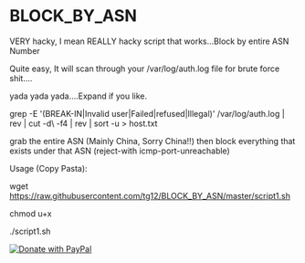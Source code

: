 # BLOCK_BY_ASN
VERY hacky, I mean REALLY hacky script that works...Block by entire ASN Number

Quite easy, It will scan through your /var/log/auth.log file for brute force shit....

yada yada yada....Expand if you like. 

grep -E '(BREAK-IN|Invalid user|Failed|refused|Illegal)' /var/log/auth.log | rev | cut -d\  -f4 | rev | sort -u > host.txt

grab the entire ASN (Mainly China, Sorry China!!) then block everything that exists under that ASN (reject-with icmp-port-unreachable)

Usage (Copy Pasta):

wget https://raw.githubusercontent.com/tg12/BLOCK_BY_ASN/master/script1.sh

chmod u+x

./script1.sh



<a href="https://www.paypal.com/cgi-bin/webscr?cmd=_s-xclick&hosted_button_id=WQ6V6K8ZY6D84">
  <img src="https://www.paypalobjects.com/en_US/GB/i/btn/btn_donateCC_LG.gif" alt="Donate with PayPal" />
</a>
